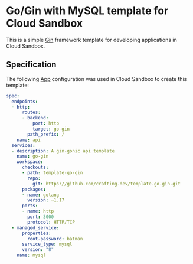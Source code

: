 # Go/Gin with MySQL template for Cloud Sandbox

This is a simple [Gin](https://github.com/gin-gonic/gin) framework template for developing applications in Cloud Sandbox.

## Specification

The following [App](https://crafting.readme.io/docs/app-spec) configuration was used in Cloud Sandbox to create this template:

```yaml
spec:
  endpoints:
  - http:
      routes:
      - backend:
          port: http
          target: go-gin
        path_prefix: /
    name: api
  services:
  - description: A gin-gonic api template
    name: go-gin
    workspace:
      checkouts:
      - path: template-go-gin
        repo:
          git: https://github.com/crafting-dev/template-go-gin.git
      packages:
      - name: golang
        version: ~1.17
      ports:
      - name: http
        port: 3000
        protocol: HTTP/TCP
  - managed_service:
      properties:
        root-password: batman
      service_type: mysql
      version: "8"
    name: mysql
```